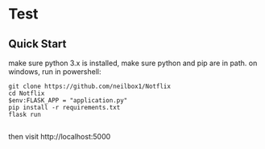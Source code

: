 # Test

## Quick Start
make sure python 3.x is installed, make sure python and pip are in path.
on windows, run in powershell:
```
git clone https://github.com/neilbox1/Notflix
cd Notflix
$env:FLASK_APP = "application.py"
pip install -r requirements.txt
flask run


```
then visit http://localhost:5000